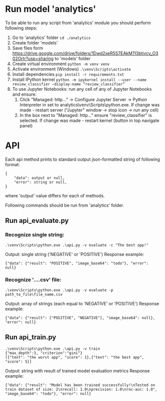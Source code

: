 # Run model 'analytics'
To be able to run any script from 'analytics' module you should perform following steps:
1. Go to 'analytics' folder
```cd ./analytics```
2. Create folder 'models'
3. Save files form https://drive.google.com/drive/folders/1Dwd2xeR5S7EAkM7I3btivcv_O302Ortr?usp=sharing to 'models' folder
4. Create virtual environment
```python -m venv venv```
5. Activate environment (Windows)
```.\venv\Scripts\activate```
6. Install dependencies
```pip install -r requirements.txt```
7. Install IPython kernel
```python -m ipykernel install --user --name review_classifier –display-name “review_classifier”```
8. To use Jupyter Notebooks: run any cell of any of Jupyter Notebooks and ensure:
   1. Click "Managed: http..." -> Configure Jupyter Server -> Python Interpreter in set to analytics\venv\Scripts\python.exe. If change was made - restart server ("Jupyter" window -> stop icon -> run any cell)
   2. In the box next to "Managed: http..." ensure "review_classifier" is selected. If change was made - restart kernel (button in top navigate panel)

# API
Each api method prints to standard output json-formatted string of following format:
```
{
    "data": output or null,
    "error": string or null,
}
```
where 'output' value differs for each of methods.

Following commands should be run from 'analytics' folder.
## Run api_evaluate.py
### Recognize single string:
```
.\venv\Scripts\python.exe .\api.py -v evaluate -c "The best app!"
```
Output: single string ('NEGATIVE' or 'POSITIVE')
Response example:
```
{"data": {"result": "POSITIVE", "image_base64": "todo"}, "error": null}
```
### Recognize '....csv' file:
```
.\venv\Scripts\python.exe .\api.py -v evaluate -p path_to_file\file_name.csv
```
Output: array of strings (each equal to 'NEGATIVE' or 'POSITIVE')
Response example:
```
{"data": {"result": ["POSITIVE", "NEGATIVE"], "image_base64": null}, "error": null}
```
## Run api_train.py
```
.\venv\Scripts\python.exe .\api.py -v train
{"max_depth":3, "criterion":"gini"}
[{"text": "the worst app", "score": 1},{"text": "the best app", "score": 5}]
```
Output: string with result of trained model evaluation metrics
Response example:
```
{"data": {"result": "Model has been trained successfully!\nTested on train dataset of size: 2\nrecall: 1.0\nprecision: 1.0\nroc-auc: 1.0", "image_base64": "todo"}, "error": null}
```